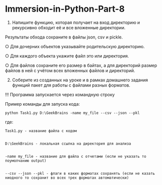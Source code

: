 # Immersion-in-Python-Part-8


1. Напишите функцию, которая получает на вход директорию и рекурсивно обходит её и все вложенные директории.


Результаты обхода сохраните в файлы json, csv и pickle.


○ Для дочерних объектов указывайте родительскую директорию.


○ Для каждого объекта укажите файл это или директория.


○ Для файлов сохраните его размер в байтах, а для директорий размер файлов в ней с учётом всех вложенных файлов и директорий.


2. Соберите из созданных на уроке и в рамках домашнего задания функций пакет для работы с файлами разных форматов.



!!! Программа запускается через командную строку


Пример команды для запуска кода:


    python Task1.py D:\GeekBrains -name my_file --csv --json --pkl

    
где:


    Task1.py - название файла с кодом

    
    D:\GeekBrains - локальная ссылка на директория для анализа

    
    -name my_file - название для файла с отчетами (если не указать то поумолчанию output)

    
    --csv --json --pkl - флаги в каких форматах сохранять (если не казать ниодного то сохранит во всех трех форматах автоматически)

    
